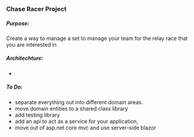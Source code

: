 ### Chase Racer Project
##### Purpose:
Create a way to manage a set to manage your team for the relay race that you are interested in

##### Architechture:
* 

##### To Do:
* separate everything out into different domain areas.
* move domain entities to a shared class library
* add testing library
* add an api to act as a service for your application, 
* move out of asp.net core mvc and use server-side blazor
